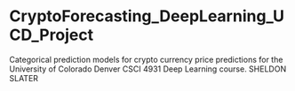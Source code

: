 # CryptoForecasting_DeepLearning_UCD_Project
Categorical prediction models for crypto currency price predictions for the University of Colorado Denver CSCI 4931 Deep Learning course. 
SHELDON SLATER

